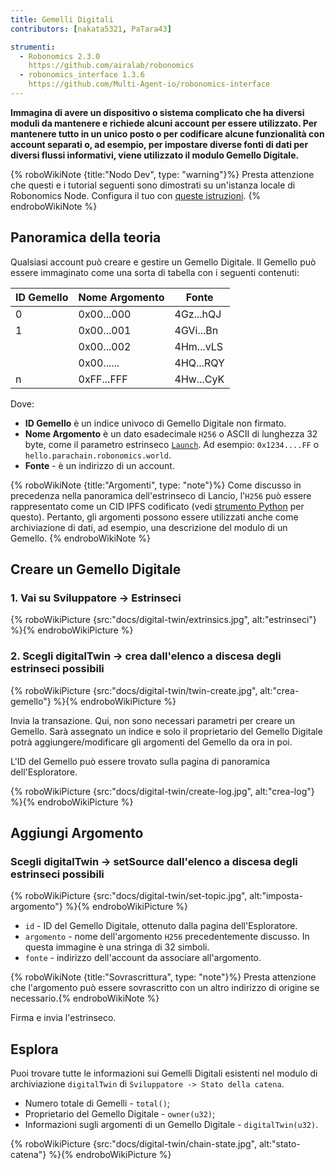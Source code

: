 ```yaml
---
title: Gemelli Digitali
contributors: [nakata5321, PaTara43]

strumenti:
  - Robonomics 2.3.0
    https://github.com/airalab/robonomics
  - robonomics_interface 1.3.6
    https://github.com/Multi-Agent-io/robonomics-interface
---
```


**Immagina di avere un dispositivo o sistema complicato che ha diversi moduli da mantenere e richiede alcuni account per essere utilizzato. Per mantenere tutto in un unico posto o per codificare alcune funzionalità con account separati o, ad esempio, per impostare diverse fonti di dati per diversi flussi informativi, viene utilizzato il modulo Gemello Digitale.**

{% roboWikiNote {title:"Nodo Dev", type: "warning"}%} Presta attenzione che questi e i tutorial seguenti sono dimostrati su un'istanza locale di Robonomics Node. Configura il tuo con [queste istruzioni](/docs/run-dev-node).
{% endroboWikiNote %}

## Panoramica della teoria
Qualsiasi account può creare e gestire un Gemello Digitale. Il Gemello può essere immaginato come una sorta di tabella con i seguenti contenuti:

| ID Gemello  | Nome Argomento 	| Fonte    	|
|--------|------------	|-----------	|
| 0      | 0x00...000 	| 4Gz...hQJ 	|
| 1      | 0x00...001 	| 4GVi...Bn 	|
| 	      | 0x00...002 	| 4Hm...vLS 	|
| 	      | 0x00...... 	| 4HQ...RQY 	|
| n	  | 0xFF...FFF 	| 4Hw...CyK 	|


Dove:
* **ID Gemello** è un indice univoco di Gemello Digitale non firmato.
* **Nome Argomento** è un dato esadecimale `H256` o ASCII di lunghezza 32 byte, come il parametro estrinseco [`Launch`](/docs/launch).
Ad esempio: `0x1234....FF` o  `hello.parachain.robonomics.world`.
* **Fonte** - è un indirizzo di un account.

{% roboWikiNote {title:"Argomenti", type: "note"}%} Come discusso in precedenza nella panoramica dell'estrinseco di Lancio, l'`H256` può essere rappresentato come un CID IPFS codificato (vedi [strumento Python](https://multi-agent-io.github.io/robonomics-interface/modules.html#robonomicsinterface.utils.ipfs_qm_hash_to_32_bytes) per questo).
Pertanto, gli argomenti possono essere utilizzati anche come archiviazione di dati, ad esempio, una descrizione del modulo di un Gemello. {% endroboWikiNote %}


## Creare un Gemello Digitale

### 1. Vai su Sviluppatore -> Estrinseci

{% roboWikiPicture {src:"docs/digital-twin/extrinsics.jpg", alt:"estrinseci"} %}{% endroboWikiPicture %}

### 2. Scegli digitalTwin -> crea dall'elenco a discesa degli estrinseci possibili

{% roboWikiPicture {src:"docs/digital-twin/twin-create.jpg", alt:"crea-gemello"} %}{% endroboWikiPicture %}

Invia la transazione. Qui, non sono necessari parametri per creare un Gemello. Sarà assegnato un indice e solo il proprietario del Gemello Digitale potrà aggiungere/modificare gli argomenti del Gemello da ora in poi.

L'ID del Gemello può essere trovato sulla pagina di panoramica dell'Esploratore.

{% roboWikiPicture {src:"docs/digital-twin/create-log.jpg", alt:"crea-log"} %}{% endroboWikiPicture %}

## Aggiungi Argomento

### Scegli digitalTwin -> setSource dall'elenco a discesa degli estrinseci possibili

{% roboWikiPicture {src:"docs/digital-twin/set-topic.jpg", alt:"imposta-argomento"} %}{% endroboWikiPicture %}

* `id` - ID del Gemello Digitale, ottenuto dalla pagina dell'Esploratore.
* `argomento` - nome dell'argomento `H256` precedentemente discusso. In questa immagine è una stringa di 32 simboli.
* `fonte` - indirizzo dell'account da associare all'argomento.

{% roboWikiNote {title:"Sovrascrittura", type: "note"}%} Presta attenzione che l'argomento può essere sovrascritto con un altro indirizzo di origine se necessario.{% endroboWikiNote %}

Firma e invia l'estrinseco.

## Esplora

Puoi trovare tutte le informazioni sui Gemelli Digitali esistenti nel modulo di archiviazione `digitalTwin` di `Sviluppatore -> Stato della catena`.

- Numero totale di Gemelli - `total()`;
- Proprietario del Gemello Digitale - `owner(u32)`;
- Informazioni sugli argomenti di un Gemello Digitale - `digitalTwin(u32)`.

{% roboWikiPicture {src:"docs/digital-twin/chain-state.jpg", alt:"stato-catena"} %}{% endroboWikiPicture %}